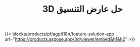 ﻿---
title: 3D حل عارض التنسيق 
weight: 7730
url: /ar/viewer
limit: 
description: عرض 3D من الملفات من أي جهاز
---
{{< blocks/products/pf/agp/i18n/feature-solution-app url="https://products.aspose.app/3d/viewer/embed&h1&h2" >}} 
